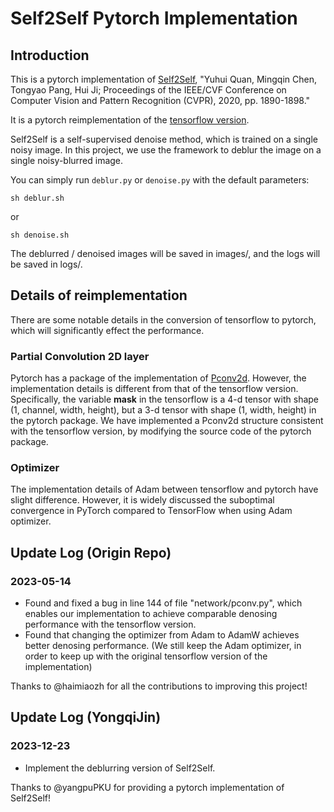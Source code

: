 # Self2Self Pytorch Implementation

## Introduction
This is a pytorch implementation of [Self2Self](https://openaccess.thecvf.com/content_CVPR_2020/papers/Quan_Self2Self_With_Dropout_Learning_Self-Supervised_denoise_From_Single_Image_CVPR_2020_paper.pdf), "Yuhui Quan, Mingqin Chen, Tongyao Pang, Hui Ji; Proceedings of the IEEE/CVF Conference on Computer Vision and Pattern Recognition (CVPR), 2020, pp. 1890-1898."

It is a pytorch reimplementation of the [tensorflow version](https://github.com/scut-mingqinchen/self2self). 

Self2Self is a self-supervised denoise method, which is trained on a single noisy image. In this project, we use the framework to deblur the image on a single noisy-blurred image.

You can simply run `deblur.py` or `denoise.py` with the default parameters:
```
sh deblur.sh
```
or
```
sh denoise.sh
```
The deblurred / denoised images will be saved in images/, and the logs will be saved in logs/.

## Details of reimplementation

There are some notable details in the conversion of tensorflow to pytorch, which will significantly effect the performance. 

### Partial Convolution 2D layer
Pytorch has a package of the implementation of [Pconv2d](https://github.com/DesignStripe/torch_pconv). However, the implementation details is different from that of the tensorflow version. Specifically, the variable **mask** in the tensorflow is a 4-d tensor with shape (1, channel, width, height), but a 3-d tensor with shape (1, width, height) in the pytorch package. We have implemented a Pconv2d structure consistent with the tensorflow version, by modifying the source code of the pytorch package. 

### Optimizer
The implementation details of Adam between tensorflow and pytorch have slight difference. However, it is widely discussed the suboptimal convergence in PyTorch compared to TensorFlow when using Adam optimizer. 

## Update Log (Origin Repo)

### 2023-05-14 
- Found and fixed a bug in line 144 of file "network/pconv.py", which enables our implementation to achieve comparable denosing performance with the tensorflow version. 
- Found that changing the optimizer from Adam to AdamW achieves better denosing performance. (We still keep the Adam optimizer, in order to keep up with the original tensorflow version of the implementation)

Thanks to @haimiaozh for all the contributions to improving this project! 

## Update Log (YongqiJin)

### 2023-12-23
- Implement the deblurring version of Self2Self.

Thanks to @yangpuPKU for providing a pytorch implementation of Self2Self!